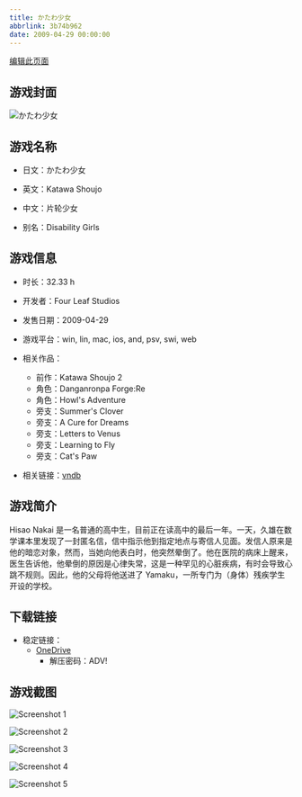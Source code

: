 ```yaml
---
title: かたわ少女
abbrlink: 3b74b962
date: 2009-04-29 00:00:00
---
```

[编辑此页面](https://github.com/ACG-3/ADV3-source/blob/main/source/_posts/games/%E3%81%8B%E3%81%9F%E3%82%8F%E5%B0%91%E5%A5%B3.md)

## 游戏封面

![かたわ少女](https://pan.timero.xyz/onedrive/img_lib_001/%E3%81%8B%E3%81%9F%E3%82%8F%E5%B0%91%E5%A5%B3_cover.avif)


## 游戏名称

- 日文：かたわ少女
- 英文：Katawa Shoujo
- 中文：片轮少女

- 别名：Disability Girls


## 游戏信息

- 时长：32.33 h
- 开发者：Four Leaf Studios
- 发售日期：2009-04-29
- 游戏平台：win, lin, mac, ios, and, psv, swi, web
- 相关作品：
   - 前作：Katawa Shoujo 2
   - 角色：Danganronpa Forge:Re
   - 角色：Howl's Adventure
   - 旁支：Summer's Clover
   - 旁支：A Cure for Dreams
   - 旁支：Letters to Venus
   - 旁支：Learning to Fly
   - 旁支：Cat's Paw

- 相关链接：[vndb](https://vndb.org/v945)


## 游戏简介

Hisao Nakai 是一名普通的高中生，目前正在读高中的最后一年。一天，久雄在数学课本里发现了一封匿名信，信中指示他到指定地点与寄信人见面。发信人原来是他的暗恋对象，然而，当她向他表白时，他突然晕倒了。他在医院的病床上醒来，医生告诉他，他晕倒的原因是心律失常，这是一种罕见的心脏疾病，有时会导致心跳不规则。因此，他的父母将他送进了 Yamaku，一所专门为（身体）残疾学生开设的学校。


## 下载链接

- 稳定链接：
    - [OneDrive](https://pan.timero.xyz/onedrive/adv_lib_001/%E3%81%8B%E3%81%9F%E3%82%8F%E5%B0%91%E5%A5%B3)
        - 解压密码：ADV!



## 游戏截图


![Screenshot 1](https://pan.timero.xyz/onedrive/img_lib_001/%E3%81%8B%E3%81%9F%E3%82%8F%E5%B0%91%E5%A5%B3_Screenshot_1.avif)

![Screenshot 2](https://pan.timero.xyz/onedrive/img_lib_001/%E3%81%8B%E3%81%9F%E3%82%8F%E5%B0%91%E5%A5%B3_Screenshot_2.avif)

![Screenshot 3](https://pan.timero.xyz/onedrive/img_lib_001/%E3%81%8B%E3%81%9F%E3%82%8F%E5%B0%91%E5%A5%B3_Screenshot_3.avif)

![Screenshot 4](https://pan.timero.xyz/onedrive/img_lib_001/%E3%81%8B%E3%81%9F%E3%82%8F%E5%B0%91%E5%A5%B3_Screenshot_4.avif)

![Screenshot 5](https://pan.timero.xyz/onedrive/img_lib_001/%E3%81%8B%E3%81%9F%E3%82%8F%E5%B0%91%E5%A5%B3_Screenshot_5.avif)

